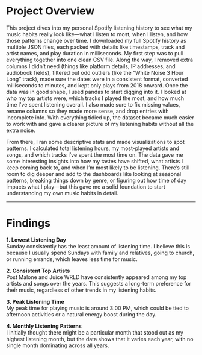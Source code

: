 # Project Overview  

This project dives into my personal Spotify listening history to see what my music habits really look like—what I listen to most, when I listen, and how those patterns change over time. I downloaded my full Spotify history as multiple JSON files, each packed with details like timestamps, track and artist names, and play duration in milliseconds. My first step was to pull everything together into one clean CSV file. Along the way, I removed extra columns I didn’t need (things like platform details, IP addresses, and audiobook fields), filtered out odd outliers (like the “White Noise 3 Hour Long” track), made sure the dates were in a consistent format, converted milliseconds to minutes, and kept only plays from 2018 onward.
Once the data was in good shape, I used pandas to start digging into it. I looked at who my top artists were, which tracks I played the most, and how much time I’ve spent listening overall. I also made sure to fix missing values, rename columns so they made more sense, and drop entries with incomplete info. With everything tidied up, the dataset became much easier to work with and gave a clearer picture of my listening habits without all the extra noise.

From there, I ran some descriptive stats and made visualizations to spot patterns. I calculated total listening hours, my most-played artists and songs, and which tracks I’ve spent the most time on. The data gave me some interesting insights into how my tastes have shifted, what artists I keep coming back to, and when I’m most likely to be listening. There’s still room to dig deeper and add to the dashboards like looking at seasonal patterns, breaking things down by genre, or figuring out how time of day impacts what I play—but this gave me a solid foundation to start understanding my own music habits in detail.  

---

# Findings  

**1. Lowest Listening Day**  
Sunday consistently has the least amount of listening time. I believe this is because I usually spend Sundays with family and relatives, going to church, or running errands, which leaves less time for music.  

**2. Consistent Top Artists**  
Post Malone and Juice WRLD have consistently appeared among my top artists and songs over the years. This suggests a long-term preference for their music, regardless of other trends in my listening habits.  

**3. Peak Listening Time**  
My peak time for playing music is around 3:00 PM, which could be tied to afternoon activities or a natural energy boost during the day.  

**4. Monthly Listening Patterns**  
I initially thought there might be a particular month that stood out as my highest listening month, but the data shows that it varies each year, with no single month dominating across all years.  


